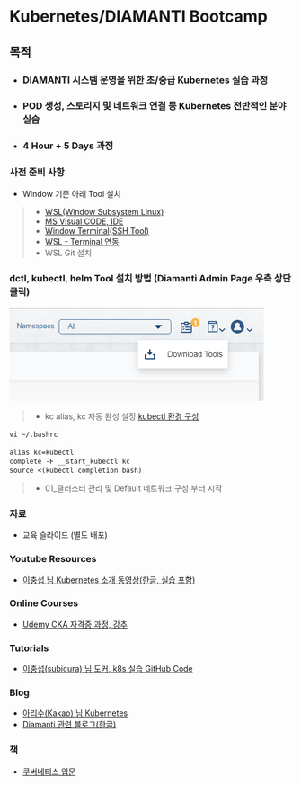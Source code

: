 # Kubernetes/DIAMANTI Bootcamp

## 목적

- ### DIAMANTI 시스템 운영을 위한 초/중급 Kubernetes 실습 과정
- ### POD 생성, 스토리지 및 네트워크 연결 등 Kubernetes 전반적인 분야 실습
- ### 4 Hour + 5 Days 과정

### 사전 준비 사항
* Window 기준 아래 Tool 설치
> * [WSL(Window Subsystem Linux)](https://webdir.tistory.com/541)
> * [MS Visual CODE, IDE](https://webnautes.tistory.com/1197)
> * [Window Terminal(SSH Tool)](https://lts0606.tistory.com/341)
> * [WSL - Terminal 연동](https://docs.microsoft.com/ko-kr/windows/terminal/)
> * WSL Git 설치

### dctl, kubectl, helm Tool 설치 방법 (Diamanti Admin Page 우측 상단 클릭)

![Tool](./200707DctlTool.png)

> * kc alias, kc 자동 완성 설정 [kubectl 환경 구성](https://kubernetes.io/ko/docs/reference/kubectl/cheatsheet/)

```
vi ~/.bashrc 

alias kc=kubectl
complete -F __start_kubectl kc
source <(kubectl completion bash)
```

> * 01_클러스터 관리 및 Default 네트워크 구성 부터 시작

### 자료
* 교육 슬라이드 (별도 배포)  

### Youtube Resources
* [이충섭 님 Kubernetes 소개 동영상(한글, 실습 포함)](https://youtu.be/WxzWXqTNdlw)

### Online Courses
* [Udemy CKA 자격증 과정, 강추](https://www.udemy.com/course/certified-kubernetes-administrator-with-practice-tests)


### Tutorials
* [이충섭(subicura) 님 도커, k8s 실습 GitHub Code](https://github.com/subicura/workshop-k8s-basic)

### Blog
* [아리수(Kakao) 님 Kubernetes](https://arisu1000.tistory.com/category/Kubernetes)
* [Diamanti 관련 블로그(한글)](https://blog.naver.com/hoon295)

### 책
 * [쿠버네티스 입문](http://www.yes24.com/Product/Goods/85578606?scode=032&OzSrank=2)

